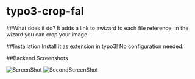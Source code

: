 typo3-crop-fal
==============

##What does it do?
It adds a link to awizard to each file reference, in the wizard you can crop your image.

##Installation
Install it as extension in typo3! No configuration needed.

##Backend Screenshots

![ScreenShot](http://i.b0w.me/hH9gw.png)
![SecondScreenShot](http://b0w.me/CrZKy)
